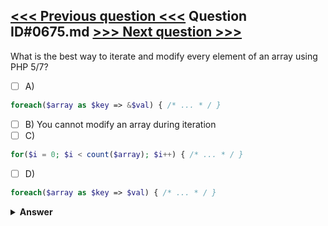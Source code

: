 [<<< Previous question <<<](0674.md)   Question ID#0675.md   [>>> Next question >>>](0676.md)
---

What is the best way to iterate and modify every element of an array using PHP 5/7?

- [ ] A)
```php
foreach($array as $key => &$val) { /* ... * / }
```

- [ ] B) You cannot modify an array during iteration
- [ ] C)
```php
for($i = 0; $i < count($array); $i++) { /* ... * / }
```

- [ ] D)
```php
foreach($array as $key => $val) { /* ... * / }
```


<details><summary><b>Answer</b></summary>
<p>
  Answer: <strong>A</strong>
</p>
</details>
